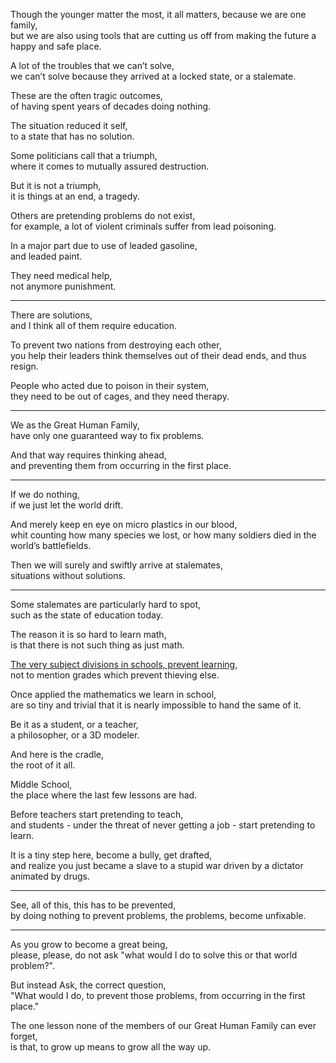 Though the younger matter the most, it all matters, because we are one family,\
but we are also using tools that are cutting us off from making the future a happy and safe place.

A lot of the troubles that we can’t solve,\
we can’t solve because they arrived at a locked state, or a stalemate.

These are the often tragic outcomes,\
of having spent years of decades doing nothing.

The situation reduced it self,\
to a state that has no solution.

Some politicians call that a triumph,\
where it comes to mutually assured destruction.

But it is not a triumph,\
it is things at an end, a tragedy.

Others are pretending problems do not exist,\
for example, a lot of violent criminals suffer from lead poisoning.

In a major part due to use of leaded gasoline,\
and leaded paint.

They need medical help,\
not anymore punishment.

---

There are solutions,\
and I think all of them require education.

To prevent two nations from destroying each other,\
you help their leaders think themselves out of their dead ends, and thus resign.

People who acted due to poison in their system,\
they need to be out of cages, and they need therapy.

---

We as the Great Human Family,\
have only one guaranteed way to fix problems.

And that way requires thinking ahead,\
and preventing them from occurring in the first place.

---

If we do nothing,\
if we just let the world drift.

And merely keep en eye on micro plastics in our blood,\
whit counting how many species we lost, or how many soldiers died in the world’s battlefields.

Then we will surely and swiftly arrive at stalemates,\
situations without solutions.

---

Some stalemates are particularly hard to spot,\
such as the state of education today.

The reason it is so hard to learn math,\
is that there is not such thing as just math.

[The very subject divisions in schools, prevent learning](https://www.youtube.com/watch?v=sxyKNMrhEvY),\
not to mention grades which prevent thieving else.

Once applied the mathematics we learn in school,\
are so tiny and trivial that it is nearly impossible to hand the same of it.

Be it as a student, or a teacher,\
a philosopher, or a 3D modeler.

And here is the cradle,\
the root of it all.

Middle School,\
the place where the last few lessons are had.

Before teachers start pretending to teach,\
and students - under the threat of never getting a job - start pretending to learn.

It is a tiny step here, become a bully, get drafted,\
and realize you just became a slave to a stupid war driven by a dictator animated by drugs.

---

See, all of this, this has to be prevented,\
by doing nothing to prevent problems, the problems, become unfixable.

---

As you grow to become a great being,\
please, please, do not ask "what would I do to solve this or that world problem?".

But instead Ask, the correct question,\
"What would I do, to prevent those problems, from occurring in the first place."

The one lesson none of the members of our Great Human Family can ever forget,\
is that, to grow up means to grow all the way up.
